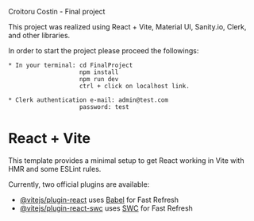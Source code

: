 Croitoru Costin - Final project

This project was realized using React + Vite, Material UI, Sanity.io, Clerk, and other libraries.

In order to start the project please proceed the followings:

    * In your terminal: cd FinalProject
                        npm install
                        npm run dev
                        ctrl + click on localhost link.

    * Clerk authentication e-mail: admin@test.com
                        password: test

# React + Vite

This template provides a minimal setup to get React working in Vite with HMR and some ESLint rules.

Currently, two official plugins are available:

- [@vitejs/plugin-react](https://github.com/vitejs/vite-plugin-react/blob/main/packages/plugin-react/README.md) uses [Babel](https://babeljs.io/) for Fast Refresh
- [@vitejs/plugin-react-swc](https://github.com/vitejs/vite-plugin-react-swc) uses [SWC](https://swc.rs/) for Fast Refresh
